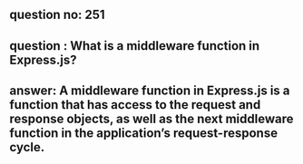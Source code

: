 
      
## question no: 251

## question : What is a middleware function in Express.js?

## answer: A middleware function in Express.js is a function that has access to the request and response objects, as well as the next middleware function in the application’s request-response cycle.
      
